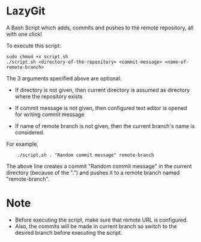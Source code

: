 # LazyGit

A Bash Script which adds, commits and pushes to the remote repository, all with one click!

To execute this script:

```
sudo chmod +x script.sh
./script.sh <directory-of-the-repository> <commit-message> <name-of-remote-branch>
```
The 3 arguments specified above are optional.

- If directory is not given, then current directory is assumed as directory where the repository exists

- If commit message is not given, then configured text editor is opened for writing commit message

- If name of remote branch is not given, then the current branch's name is considered.

For example,

```
    ./script.sh . "Random commit message" remote-branch
```
The above line creates a commit "Random commit message" in the current directory (because of the ".") and pushes it to a remote branch named "remote-branch".

# Note
- Before executing the script, make sure that remote URL is configured.
- Also, the commits will be made in current branch so switch to the desired branch before executing the script.
